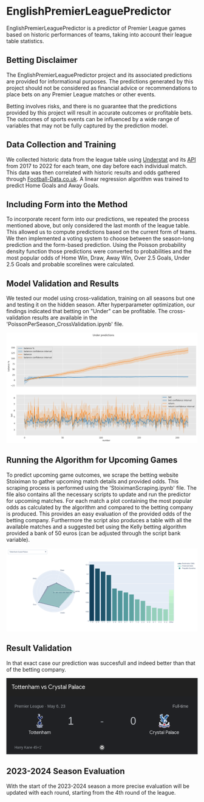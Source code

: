 # EnglishPremierLeaguePredictor

EnglishPremierLeaguePredictor is a predictor of Premier League games based on historic performances of teams, taking into account their league table statistics.

## Betting Disclaimer

The EnglishPremierLeaguePredictor project and its associated predictions are provided for informational purposes. The predictions generated by this project should not be considered as financial advice or recommendations to place bets on any Premier League matches or other events.

Betting involves risks, and there is no guarantee that the predictions provided by this project will result in accurate outcomes or profitable bets. The outcomes of sports events can be influenced by a wide range of variables that may not be fully captured by the prediction model.


## Data Collection and Training

We collected historic data from the league table using [Understat](https://understat.com/ "Understat's Homepage") and its [API](https://understat.readthedocs.io/en/latest/ "Understat API") from 2017 to 2022 for each team, one day before each individual match. This data was then correlated with historic results and odds gathered through [Football-Data.co.uk](https://www.football-data.co.uk/englandm.php "Football-Data.co.uk"). A linear regression algorithm was trained to predict Home Goals and Away Goals.

## Including Form into the Method

To incorporate recent form into our predictions, we repeated the process mentioned above, but only considered the last month of the league table. This allowed us to compute predictions based on the current form of teams. We then implemented a voting system to choose between the season-long prediction and the form-based prediction. Using the Poisson probability density function those predictions were converted to probabilities and the most popular odds of Home Win, Draw, Away Win, Over 2.5 Goals, Under 2.5 Goals and probable scorelines were calculated.

## Model Validation and Results

We tested our model using cross-validation, training on all seasons but one and testing it on the hidden season. After hyperparameter optimization, our findings indicated that betting on "Under" can be profitable. The cross-validation results are available in the 'PoissonPerSeason_CrossValidation.ipynb' file.

![Profit example of the algorithm](https://github.com/nickpadd/EnglishPremierLeaguePredictor/blob/main/ExamplePlotProfit.png?raw=true)

## Running the Algorithm for Upcoming Games

To predict upcoming game outcomes, we scrape the betting website Stoiximan to gather upcoming match details and provided odds. This scraping process is performed using the 'StoiximanScraping.ipynb' file. The file also contains all the necessary scripts to update and run the predictor for upcoming matches. For each match a plot containing the most popular odds as calculated by the algorithm and compared to the betting company is produced. This provides an easy evaluation of the provided odds of the betting company. Furthermore the script also produces a table with all the available matches and a suggested bet using the Kelly betting algorithm provided a bank of 50 euros (can be adjusted through the script bank variable).

![Example of predicted match Odds](https://github.com/nickpadd/EnglishPremierLeaguePredictor/blob/main/ExamplePlot.png?raw=true)

## Result Validation
In that exact case our prediction was succesfull and indeed better than that of the betting company.

![Result of predicted match Odds](https://github.com/nickpadd/EnglishPremierLeaguePredictor/blob/main/ExampleResult.png?raw=true)

## 2023-2024 Season Evaluation
With the start of the 2023-2024 season a more precise evaluation will be updated with each round, starting from the 4th round of the league.

